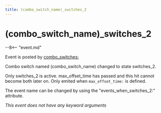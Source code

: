 ```yaml
---
title: (combo_switch_name)_switches_2
---
```


# (combo_switch_name)\_switches_2


--8<-- "event.md"

Event is posted by [combo_switches:](../config/combo_switches.md)

Combo switch named (combo_switch_name) changed to state switches_2.

Only switches_2 is active. max_offset_time has passed and this hit
cannot become both later on. Only emited when `max_offset_time:` is
defined.

The event name can be changed by using the "events_when_switches_2:"
attribute.

*This event does not have any keyword arguments*

